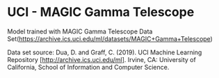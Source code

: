 # UCI - MAGIC Gamma Telescope
Model trained with MAGIC Gamma Telescope Data Set(https://archive.ics.uci.edu/ml/datasets/MAGIC+Gamma+Telescope)

Data set source: Dua, D. and Graff, C. (2019). UCI Machine Learning Repository [http://archive.ics.uci.edu/ml]. Irvine, CA: University of California, School of Information and Computer Science. 
